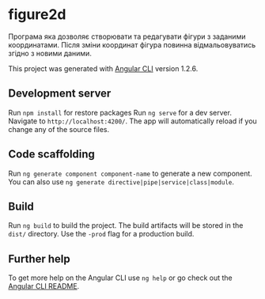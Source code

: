 # figure2d

Програма яка дозволяє створювати та редагувати фігури з заданими координатами. Після зміни координат фігура повинна відмальовуватись згідно з новими даними.

This project was generated with [Angular CLI](https://github.com/angular/angular-cli) version 1.2.6.

## Development server

Run `npm install` for restore packages
Run `ng serve` for a dev server. Navigate to `http://localhost:4200/`. The app will automatically reload if you change any of the source files.

## Code scaffolding

Run `ng generate component component-name` to generate a new component. You can also use `ng generate directive|pipe|service|class|module`.

## Build

Run `ng build` to build the project. The build artifacts will be stored in the `dist/` directory. Use the `-prod` flag for a production build.

## Further help

To get more help on the Angular CLI use `ng help` or go check out the [Angular CLI README](https://github.com/angular/angular-cli/blob/master/README.md).
